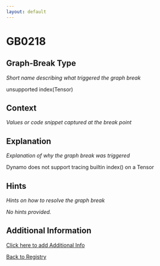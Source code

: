```yaml
---
layout: default
---
```

# GB0218

## Graph-Break Type
*Short name describing what triggered the graph break*

unsupported index(Tensor)

## Context
*Values or code snippet captured at the break point*



## Explanation
*Explanation of why the graph break was triggered*

Dynamo does not support tracing builtin index() on a Tensor

## Hints
*Hints on how to resolve the graph break*

*No hints provided.*


## Additional Information

<!-- ADDITIONAL INFORMATION START - Add custom information below this line -->

<!-- ADDITIONAL INFORMATION END -->


[Click here to add Additional Info](https://github.com/pytorch-labs/compile-graph-break-site/edit/main/docs/gb/gb0218.md)

[Back to Registry](../index.html)
